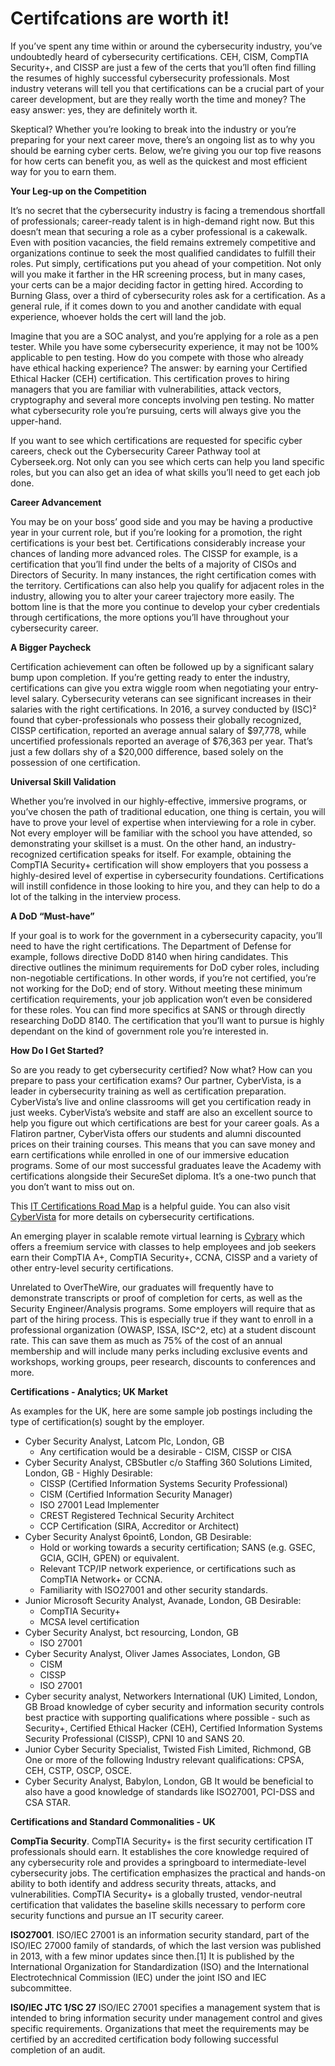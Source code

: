 # Certifcations are worth it!

If you’ve spent any time within or around the cybersecurity industry, you’ve undoubtedly heard of cybersecurity certifications. CEH, CISM, CompTIA Security+, and CISSP are just a few of the certs that you’ll often find filling the resumes of highly successful cybersecurity professionals. Most industry veterans will tell you that certifications can be a crucial part of your career development, but are they really worth the time and money? The easy answer: yes, they are definitely worth it. 

Skeptical? Whether you’re looking to break into the industry or you’re preparing for your next career move, there’s an ongoing list as to why you should be earning cyber certs. Below, we’re giving you our top five reasons for how certs can benefit you, as well as the quickest and most efficient way for you to earn them. 

**Your Leg-up on the Competition**

It’s no secret that the cybersecurity industry is facing a tremendous shortfall of professionals; career-ready talent is in high-demand right now. But this doesn’t mean that securing a role as a cyber professional is a cakewalk. Even with position vacancies, the field remains extremely competitive and organizations continue to seek the most qualified candidates to fulfill their roles. Put simply, certifications put you ahead of your competition. Not only will you make it farther in the HR screening process, but in many cases, your certs can be a major deciding factor in getting hired. According to Burning Glass, over a third of cybersecurity roles ask for a certification. As a general rule, if it comes down to you and another candidate with equal experience, whoever holds the cert will land the job.

Imagine that you are a SOC analyst, and you’re applying for a role as a pen tester. While you have some cybersecurity experience, it may not be 100% applicable to pen testing. How do you compete with those who already have ethical hacking experience? The answer: by earning your Certified Ethical Hacker (CEH) certification. This certification proves to hiring managers that you are familiar with vulnerabilities, attack vectors, cryptography and several more concepts involving pen testing. No matter what cybersecurity role you’re pursuing, certs will always give you the upper-hand. 

If you want to see which certifications are requested for specific cyber careers, check out the Cybersecurity Career Pathway tool at Cyberseek.org. Not only can you see which certs can help you land specific roles, but you can also get an idea of what skills you’ll need to get each job done. 

**Career Advancement**

You may be on your boss’ good side and you may be having a productive year in your current role, but if you’re looking for a promotion, the right certifications is your best bet. Certifications considerably increase your chances of landing more advanced roles. The CISSP for example, is a certification that you’ll find under the belts of a majority of CISOs and Directors of Security. In many instances, the right certification comes with the territory. Certifications can also help you qualify for adjacent roles in the industry, allowing you to alter your career trajectory more easily. The bottom line is that the more you continue to develop your cyber credentials through certifications, the more options you’ll have throughout your cybersecurity career. 

**A Bigger Paycheck**

Certification achievement can often be followed up by a significant salary bump upon completion. If you’re getting ready to enter the industry, certifications can give you extra wiggle room when negotiating your entry-level salary. Cybersecurity veterans can see significant increases in their salaries with the right certifications. In 2016, a survey conducted by (ISC)² found that cyber-professionals who possess their globally recognized, CISSP certification, reported an average annual salary of $97,778, while uncertified professionals reported an average of $76,363 per year. That’s just a few dollars shy of a $20,000 difference, based solely on the possession of one certification.

**Universal Skill Validation**

Whether you’re involved in our highly-effective, immersive programs, or you’ve chosen the path of traditional education, one thing is certain, you will have to prove your level of expertise when interviewing for a role in cyber. Not every employer will be familiar with the school you have attended, so demonstrating your skillset is a must. On the other hand, an industry-recognized certification speaks for itself. For example, obtaining the CompTIA Security+ certification will show employers that you possess a highly-desired level of expertise in cybersecurity foundations. Certifications will instill confidence in those looking to hire you, and they can help to do a lot of the talking in the interview process.  

**A DoD “Must-have”**

If your goal is to work for the government in a cybersecurity capacity, you’ll need to have the right certifications. The Department of Defense for example, follows directive DoDD 8140 when hiring candidates. This directive outlines the minimum requirements for DoD cyber roles, including non-negotiable certifications. In other words, if you’re not certified, you’re not working for the DoD; end of story. Without meeting these minimum certification requirements, your job application won’t even be considered for these roles. You can find more specifics at SANS or through directly researching DoDD 8140. The certification that you’ll want to pursue is highly dependant on the kind of government role you’re interested in.

**How Do I Get Started?**

So are you ready to get cybersecurity certified? Now what? How can you prepare to pass your certification exams? Our partner, CyberVista, is a leader in cybersecurity training as well as certification preparation. CyberVista’s live and online classrooms will get you certification ready in just weeks. CyberVista’s website and staff are also an excellent source to help you figure out which certifications are best for your career goals. As a Flatiron partner, CyberVista offers our students and alumni discounted prices on their training courses. This means that you can save money and earn certifications while enrolled in one of our immersive education programs. Some of our most successful graduates leave the Academy with certifications alongside their SecureSet diploma. It’s a one-two punch that you don’t want to miss out on.  

This [IT Certifications Road Map](https://drive.google.com/file/d/1AMK6Xmn0xfLJn75wqj4galAnBW_B7zGd/view?usp=sharing) is a helpful guide. You can also visit [CyberVista](https://www.cybervista.net) for more details on cybersecurity certifications.

An emerging player in scalable remote virtual learning is [Cybrary](https://www.cybrary.it) which offers a freemium service with classes to help employees and job seekers earn their CompTIA A+, CompTIA Security+, CCNA, CISSP and a variety of other entry-level security certifications.

Unrelated to OverTheWire, our graduates will frequently have to demonstrate transcripts or proof of completion for certs, as well as the Security Engineer/Analysis programs. Some employers will require that as part of the hiring process. This is especially true if they want to enroll in a professional organization (OWASP, ISSA, ISC^2, etc) at a student discount rate. This can save them as much as 75% of the cost of an annual membership and will include many perks including exclusive events and workshops, working groups, peer research, discounts to conferences and more. 

**Certifications - Analytics; UK Market**

As examples for the UK, here are some sample job postings including the type of certification(s) sought by the employer.

- Cyber Security Analyst, Latcom Plc, London, GB 
     - Any certification would be a desirable - CISM, CISSP or CISA
- Cyber Security Analyst, CBSbutler c/o Staffing 360 Solutions Limited, London, GB - 
     Highly Desirable: 
     - CISSP (Certified Information Systems Security Professional)
     - CISM (Certified Information Security Manager)
     - ISO 27001 Lead Implementer
     - CREST Registered Technical Security Architect
     - CCP Certification (SIRA, Accreditor or Architect)
- Cyber Security Analyst 6point6, London, GB 
     Desirable:
     - Hold or working towards a security certification; SANS (e.g. GSEC, GCIA, GCIH, GPEN) or equivalent.
     - Relevant TCP/IP network experience, or certifications such as CompTIA Network+ or CCNA.
     - Familiarity with ISO27001 and other security standards.
- Junior Microsoft Security Analyst, Avanade, London, GB
     Desirable:
     - CompTIA Security+
     - MCSA level certification
- Cyber Security Analyst, bct resourcing, London, GB
     - ISO 27001
- Cyber Security Analyst, Oliver James Associates, London, GB
     - CISM
     - CISSP
     - ISO 27001
- Cyber security analyst, Networkers International (UK) Limited, London, GB
     Broad knowledge of cyber security and information security controls best practice with supporting qualifications where possible - such as Security+, Certified Ethical Hacker (CEH), Certified Information Systems Security Professional (CISSP), CPNI 10 and SANS 20.
- Junior Cyber Security Specialist, Twisted Fish Limited, Richmond, GB
     One or more of the following Industry relevant qualifications: CPSA, CEH, CSTP, OSCP, OSCE.
- Cyber Security Analyst, Babylon, London, GB
     It would be beneficial to also have a good knowledge of standards like ISO27001, PCI-DSS and CSA STAR.

**Certifications and Standard Commonalities - UK**

**CompTia Security**. CompTIA Security+ is the first security certification IT professionals should earn. It establishes the core knowledge required of any cybersecurity role and provides a springboard to intermediate-level cybersecurity jobs. The certification emphasizes the practical and hands-on ability to both identify and address security threats, attacks, and vulnerabilities. CompTIA Security+ is a globally trusted, vendor-neutral certification that validates the baseline skills necessary to perform core security functions and pursue an IT security career.

**ISO27001**. ISO/IEC 27001 is an information security standard, part of the ISO/IEC 27000 family of standards, of which the last version was published in 2013, with a few minor updates since then.[1] It is published by the International Organization for Standardization (ISO) and the International Electrotechnical Commission (IEC) under the joint ISO and IEC subcommittee. 

**ISO/IEC JTC 1/SC 27**  ISO/IEC 27001 specifies a management system that is intended to bring information security under management control and gives specific requirements. Organizations that meet the requirements may be certified by an accredited certification body following successful completion of an audit.







